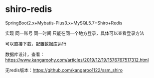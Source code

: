 # shiro-redis
SpringBoot2.x+Mybatis-Plus3.x+MySQL5.7+Shiro+Redis

实现 同一账号 同一时间 只能在同一个地方登录，具体可以查看登录方法

可以直接下载，配置数据库运行

数据库设计，查看：https://www.kangaroohy.com/articles/2019/12/19/1576767517312.html

无redis版本：https://github.com/kangaroo1122/ssm_shiro

